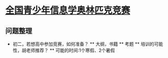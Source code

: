 # [全国青少年信息学奥林匹克竞赛](http://www.noi.cn/articles.html?type=10)

## 问题整理
* 初二，若想高中参加竞赛，如何准备？
** 大纲，书籍
** 考题
** 培训的可能性，胡老师推荐？
** 可能的时间:1个寒假、2个暑假
